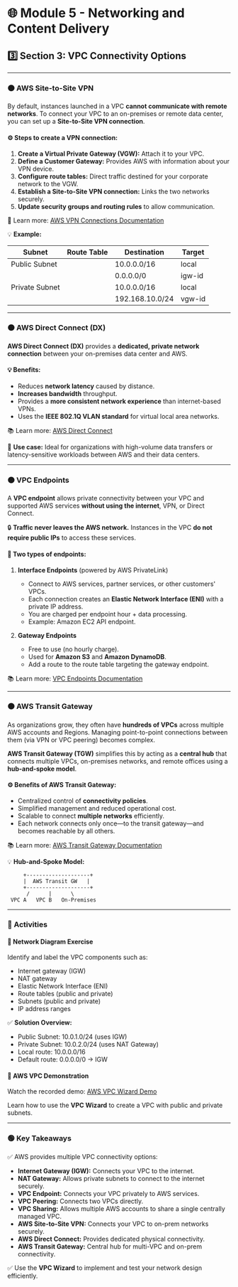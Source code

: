 # 🌐 Module 5 - Networking and Content Delivery

## 3️⃣ Section 3: VPC Connectivity Options

---

### 🟠 AWS Site-to-Site VPN

By default, instances launched in a VPC **cannot communicate with remote networks**. To connect your VPC to an on-premises or remote data center, you can set up a **Site-to-Site VPN connection**.

#### ⚙️ Steps to create a VPN connection:

1. **Create a Virtual Private Gateway (VGW):** Attach it to your VPC.
2. **Define a Customer Gateway:** Provides AWS with information about your VPN device.
3. **Configure route tables:** Direct traffic destined for your corporate network to the VGW.
4. **Establish a Site-to-Site VPN connection:** Links the two networks securely.
5. **Update security groups and routing rules** to allow communication.

📘 Learn more: [AWS VPN Connections Documentation](https://docs.aws.amazon.com/vpc/latest/userguide/vpn-connections.html)

💡 **Example:**

| Subnet         | Route Table | Destination     | Target |
| -------------- | ----------- | --------------- | ------ |
| Public Subnet  |             | 10.0.0.0/16     | local  |
|                |             | 0.0.0.0/0       | igw-id |
| Private Subnet |             | 10.0.0.0/16     | local  |
|                |             | 192.168.10.0/24 | vgw-id |

---

### 🟠 AWS Direct Connect (DX)

**AWS Direct Connect (DX)** provides a **dedicated, private network connection** between your on-premises data center and AWS.

#### 💡 Benefits:

* Reduces **network latency** caused by distance.
* **Increases bandwidth** throughput.
* Provides a **more consistent network experience** than internet-based VPNs.
* Uses the **IEEE 802.1Q VLAN standard** for virtual local area networks.

📚 Learn more: [AWS Direct Connect](https://aws.amazon.com/directconnect/)

🧩 **Use case:** Ideal for organizations with high-volume data transfers or latency-sensitive workloads between AWS and their data centers.

---

### 🟠 VPC Endpoints

A **VPC endpoint** allows private connectivity between your VPC and supported AWS services **without using the internet**, VPN, or Direct Connect.

🔒 **Traffic never leaves the AWS network.** Instances in the VPC **do not require public IPs** to access these services.

#### 🧩 Two types of endpoints:

1. **Interface Endpoints** (powered by AWS PrivateLink)

   * Connect to AWS services, partner services, or other customers' VPCs.
   * Each connection creates an **Elastic Network Interface (ENI)** with a private IP address.
   * You are charged per endpoint hour + data processing.
   * Example: Amazon EC2 API endpoint.

2. **Gateway Endpoints**

   * Free to use (no hourly charge).
   * Used for **Amazon S3** and **Amazon DynamoDB**.
   * Add a route to the route table targeting the gateway endpoint.

📚 Learn more: [VPC Endpoints Documentation](https://docs.aws.amazon.com/vpc/latest/privatelink/concepts.html)

---

### 🟠 AWS Transit Gateway

As organizations grow, they often have **hundreds of VPCs** across multiple AWS accounts and Regions. Managing point-to-point connections between them (via VPN or VPC peering) becomes complex.

**AWS Transit Gateway (TGW)** simplifies this by acting as a **central hub** that connects multiple VPCs, on-premises networks, and remote offices using a **hub-and-spoke model**.

#### ⚙️ Benefits of AWS Transit Gateway:

* Centralized control of **connectivity policies**.
* Simplified management and reduced operational cost.
* Scalable to connect **multiple networks** efficiently.
* Each network connects only once—to the transit gateway—and becomes reachable by all others.

📚 Learn more: [AWS Transit Gateway Documentation](https://docs.aws.amazon.com/vpc/latest/tgw/what-is-transit-gateway.html)

💡 **Hub-and-Spoke Model:**

```
     +--------------------+
     |  AWS Transit GW   |
     +--------------------+
      /      |      \   
 VPC A   VPC B   On-Premises
```

---

### 🧠 Activities

#### 🔹 Network Diagram Exercise

Identify and label the VPC components such as:

* Internet gateway (IGW)
* NAT gateway
* Elastic Network Interface (ENI)
* Route tables (public and private)
* Subnets (public and private)
* IP address ranges

✅ **Solution Overview:**

* Public Subnet: 10.0.1.0/24 (uses IGW)
* Private Subnet: 10.0.2.0/24 (uses NAT Gateway)
* Local route: 10.0.0.0/16
* Default route: 0.0.0.0/0 → IGW

#### 🎥 AWS VPC Demonstration

Watch the recorded demo: [AWS VPC Wizard Demo](https://aws-tc-largeobjects.s3-us-west-2.amazonaws.com/ILT-TF-100-ACFNDS-20-EN/Module_5_VPC_Wizard+v2.0.mp4)

Learn how to use the **VPC Wizard** to create a VPC with public and private subnets.

---

### 🟢 Key Takeaways

✅ AWS provides multiple VPC connectivity options:

* **Internet Gateway (IGW):** Connects your VPC to the internet.
* **NAT Gateway:** Allows private subnets to connect to the internet securely.
* **VPC Endpoint:** Connects your VPC privately to AWS services.
* **VPC Peering:** Connects two VPCs directly.
* **VPC Sharing:** Allows multiple AWS accounts to share a single centrally managed VPC.
* **AWS Site-to-Site VPN:** Connects your VPC to on-prem networks securely.
* **AWS Direct Connect:** Provides dedicated physical connectivity.
* **AWS Transit Gateway:** Central hub for multi-VPC and on-prem connectivity.

✅ Use the **VPC Wizard** to implement and test your network design efficiently.
